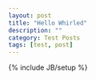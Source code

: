 ```yaml
---
layout: post
title: "Hello Whirled"
description: ""
category: Test Posts
tags: [test, post]
---
```

{% include JB/setup %}
